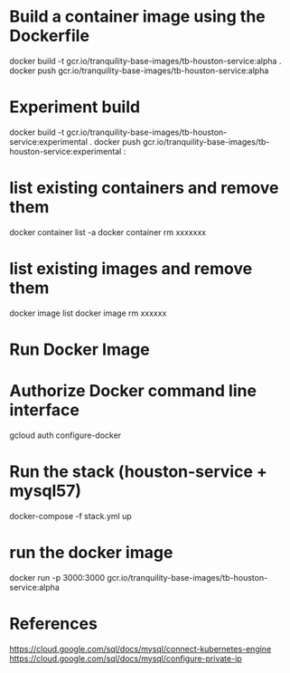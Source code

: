# Build a container image using the Dockerfile
docker build -t gcr.io/tranquility-base-images/tb-houston-service:alpha .
docker push gcr.io/tranquility-base-images/tb-houston-service:alpha

# Experiment build
docker build -t gcr.io/tranquility-base-images/tb-houston-service:experimental .
docker push gcr.io/tranquility-base-images/tb-houston-service:experimental :

# list existing containers and remove them
docker container list -a 
docker container rm xxxxxxx

# list existing images and remove them 
docker image list 
docker image rm xxxxxx

# Run Docker Image
# Authorize Docker command line interface
gcloud auth configure-docker

# Run the stack (houston-service + mysql57)
docker-compose -f stack.yml up

# run the docker image
docker run -p 3000:3000 gcr.io/tranquility-base-images/tb-houston-service:alpha


# References
https://cloud.google.com/sql/docs/mysql/connect-kubernetes-engine
https://cloud.google.com/sql/docs/mysql/configure-private-ip
